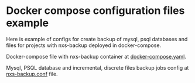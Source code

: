 # Docker compose configuration files example

Here is example of configs for create backup of mysql, psql databases and files for projects with nxs-backup deployed in
docker-compose.

Docker-compose file with nxs-backup container at [docker-compose.yaml](docker-compose.yaml).

Mysql, PSQL database and incremental, discrete files backup jobs config at [nxs-backup.conf](nxs-backup.conf) file.
